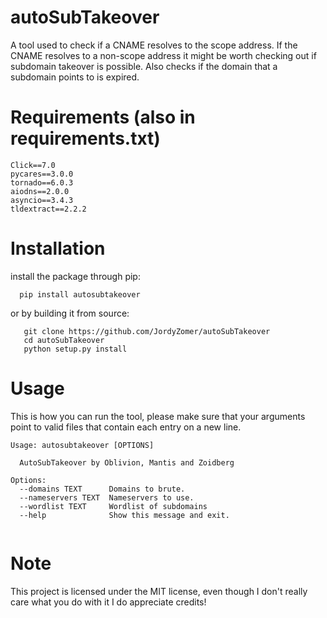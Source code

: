 # autoSubTakeover
A tool used to check if a CNAME resolves to the scope address. If the CNAME resolves to a non-scope address it might be worth checking out if subdomain takeover is possible. Also checks if the domain that a subdomain points to is expired.

# Requirements (also in requirements.txt)

```
Click==7.0
pycares==3.0.0
tornado==6.0.3
aiodns==2.0.0
asyncio==3.4.3
tldextract==2.2.2
```

# Installation

install the package through pip:

```
  pip install autosubtakeover
```

or by building it from source:

```
   git clone https://github.com/JordyZomer/autoSubTakeover
   cd autoSubTakeover
   python setup.py install
```


# Usage

This is how you can run the tool, please make sure that your arguments point to valid files that contain each entry on a new line.
```
Usage: autosubtakeover [OPTIONS]

  AutoSubTakeover by Oblivion, Mantis and Zoidberg

Options:
  --domains TEXT      Domains to brute.
  --nameservers TEXT  Nameservers to use.
  --wordlist TEXT     Wordlist of subdomains
  --help              Show this message and exit.
  
```

# Note

This project is licensed under the MIT license, even though I don't really care what you do with it I do appreciate credits!
